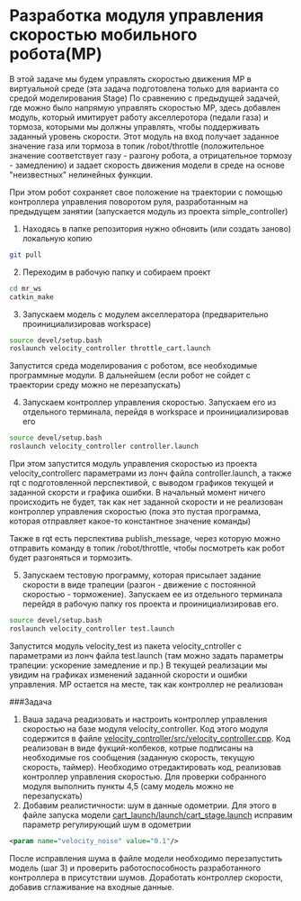 # Разработка модуля управления скоростью мобильного робота(МР) 
В этой задаче мы будем управлять скоростью движения МР в виртуальной среде (эта задача подготовлена только для варианта со средой моделирования Stage)
По сравнению с предыдущей задачей, где можно было напрямую управлять скоростью МР, здесь добавлен модуль, который имитирует работу акселлеротора (педали газа) и тормоза, которыми мы должны управлять, чтобы поддерживать заданный уровень скорости.
Этот модуль на вход получает заданное значение газа или тормоза в топик /robot/throttle (положительное значение соответствует газу - разгону робота, а отрицательное тормозу - замедлению) и задает скорость движения модели в среде на основе "неизвестных" нелинейных функции.

При этом робот сохраняет свое положение на траектории с помощью контроллера управления поворотом руля, разработанным на предыдущем занятии (запускается модуль из проекта simple_controller)

1. Находясь в папке репозитория нужно обновить (или создать заново) локальную копию
```bash
git pull
```

2. Переходим в рабочую папку и собираем проект
```bash
cd mr_ws
catkin_make
```

3. Запускаем модель с модулем акселлератора (предварительно проинициализировав workspace)
```bash
source devel/setup.bash
roslaunch velocity_controller throttle_cart.launch
```
Запустится среда моделирования с роботом, все необходимые программные модули. В дальнейшем (если робот не сойдет с траектории среду можно не перезапускать)

4. Запускаем контроллер управления скоростью. Запускаем его из отдельного терминала, перейдя в workspace и проинициализировав его
```bash
source devel/setup.bash
roslaunch velocity_controller controller.launch
```
При этом запустится модуль управления скоростью из проекта velocity_controllerс параметрами из лонч файла controller.launch, а также rqt с подготовленной перспективой, с выводом графиков текущей и заданной скорсти и графика ошибки.
В начальный момент ничего происходить не будет, так как нет заданной скорости и не реализован контроллер управления скоростью (пока это пустая программа, которая отправляет какое-то константное значение команды)

Также в rqt есть перспектива publish_messаge, через которую можно отправить команду в топик /robot/throttle, чтобы посмотреть как робот будет разгоняться и тормозить.

5. Запускаем тестовую программу, которая присылает задание скорости в виде трапеции (разгон - движение с постоянной скоростью - торможение). Запускаем ее из отдельного терминала перейдя в рабочую папку ros проекта и проинициализировав его.
```bash
source devel/setup.bash
roslaunch velocity_controller test.launch
```
Запустится модуль velocity_test из пакета velocity_cntroller с параметрами из лонч файла test.launch (там можно задать параметры трапеции: ускорение замедление и пр.) В текущей реализации мы увидим на графиках изменений заданной скорости и ошибки управления. МР остается на месте, так как контроллер не реализован

###Задача
1. Ваша задача реадизовать и настроить контроллер управления скоростью на базе модуля velocity_controller. Код этого модуля содержится в файле [velocity_controller/src/velocity_controller.cpp](https://github.com/AndreyMinin/MobileRobots/blob/master/mr_ws/src/velocity_controller/src/velocity_controller.cpp). Код реализован в виде фукций-колбеков, котрые подписаны на необходимые ros сообщения (заданную скорость, текущую скорость, таймер). Необходимо отредактировать код, реализовав контроллер управления скоростью. Для проверки собранного модуля выполнить пункты 4,5 (саму модель можно не перезапускать)
2. Добавим реалистичности: шум в данные одометрии. Для этого в файле запуска модели [cart_launch/launch/cart_stage.launch](https://github.com/AndreyMinin/MobileRobots/blob/master/mr_ws/src/cart_launch/launch/cart_stage.launch#L25) исправим параметр регулирующий шум в одометрии 
```xml
<param name="velocity_noise" value="0.1"/>
```
После исправления шума в файле модели необходимо перезапустить модель (шаг 3) и проверить работоспособность разработанного контроллера в присутствии шумов. Доработать контроллер скорости, добавив сглаживание на входные данные.
